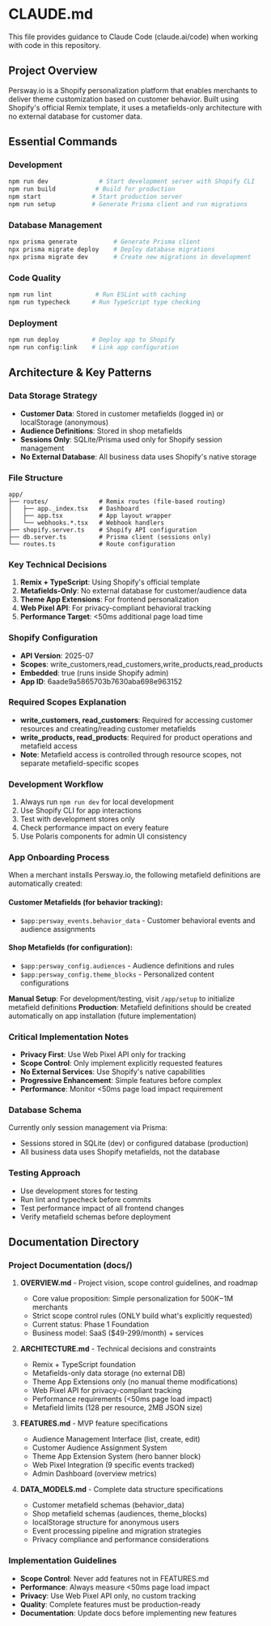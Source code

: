 # CLAUDE.md

This file provides guidance to Claude Code (claude.ai/code) when working with code in this repository.

## Project Overview

Persway.io is a Shopify personalization platform that enables merchants to deliver theme customization based on customer behavior. Built using Shopify's official Remix template, it uses a metafields-only architecture with no external database for customer data.

## Essential Commands

### Development
```bash
npm run dev              # Start development server with Shopify CLI
npm run build           # Build for production
npm start              # Start production server
npm run setup          # Generate Prisma client and run migrations
```

### Database Management
```bash
npx prisma generate          # Generate Prisma client
npx prisma migrate deploy    # Deploy database migrations
npx prisma migrate dev       # Create new migrations in development
```

### Code Quality
```bash
npm run lint            # Run ESLint with caching
npm run typecheck      # Run TypeScript type checking
```

### Deployment
```bash
npm run deploy         # Deploy app to Shopify
npm run config:link    # Link app configuration
```

## Architecture & Key Patterns

### Data Storage Strategy
- **Customer Data**: Stored in customer metafields (logged in) or localStorage (anonymous)
- **Audience Definitions**: Stored in shop metafields
- **Sessions Only**: SQLite/Prisma used only for Shopify session management
- **No External Database**: All business data uses Shopify's native storage

### File Structure
```
app/
├── routes/              # Remix routes (file-based routing)
│   ├── app._index.tsx   # Dashboard
│   ├── app.tsx          # App layout wrapper
│   └── webhooks.*.tsx   # Webhook handlers
├── shopify.server.ts    # Shopify API configuration
├── db.server.ts         # Prisma client (sessions only)
└── routes.ts            # Route configuration
```

### Key Technical Decisions
1. **Remix + TypeScript**: Using Shopify's official template
2. **Metafields-Only**: No external database for customer/audience data
3. **Theme App Extensions**: For frontend personalization
4. **Web Pixel API**: For privacy-compliant behavioral tracking
5. **Performance Target**: <50ms additional page load time

### Shopify Configuration
- **API Version**: 2025-07
- **Scopes**: write_customers,read_customers,write_products,read_products
- **Embedded**: true (runs inside Shopify admin)
- **App ID**: 6aade9a5865703b7630aba698e963152

### Required Scopes Explanation
- **write_customers, read_customers**: Required for accessing customer resources and creating/reading customer metafields
- **write_products, read_products**: Required for product operations and metafield access
- **Note**: Metafield access is controlled through resource scopes, not separate metafield-specific scopes

### Development Workflow
1. Always run `npm run dev` for local development
2. Use Shopify CLI for app interactions
3. Test with development stores only
4. Check performance impact on every feature
5. Use Polaris components for admin UI consistency

### App Onboarding Process
When a merchant installs Persway.io, the following metafield definitions are automatically created:

#### Customer Metafields (for behavior tracking):
- `$app:persway_events.behavior_data` - Customer behavioral events and audience assignments

#### Shop Metafields (for configuration):
- `$app:persway_config.audiences` - Audience definitions and rules
- `$app:persway_config.theme_blocks` - Personalized content configurations

**Manual Setup**: For development/testing, visit `/app/setup` to initialize metafield definitions
**Production**: Metafield definitions should be created automatically on app installation (future implementation)

### Critical Implementation Notes
- **Privacy First**: Use Web Pixel API only for tracking
- **Scope Control**: Only implement explicitly requested features
- **No External Services**: Use Shopify's native capabilities
- **Progressive Enhancement**: Simple features before complex
- **Performance**: Monitor <50ms page load impact requirement

### Database Schema
Currently only session management via Prisma:
- Sessions stored in SQLite (dev) or configured database (production)
- All business data uses Shopify metafields, not the database

### Testing Approach
- Use development stores for testing
- Run lint and typecheck before commits
- Test performance impact of all frontend changes
- Verify metafield schemas before deployment

## Documentation Directory

### Project Documentation (docs/)
1. **OVERVIEW.md** - Project vision, scope control guidelines, and roadmap
   - Core value proposition: Simple personalization for $500K-$1M merchants
   - Strict scope control rules (ONLY build what's explicitly requested)
   - Current status: Phase 1 Foundation
   - Business model: SaaS ($49-299/month) + services

2. **ARCHITECTURE.md** - Technical decisions and constraints
   - Remix + TypeScript foundation
   - Metafields-only data storage (no external DB)
   - Theme App Extensions only (no manual theme modifications)
   - Web Pixel API for privacy-compliant tracking
   - Performance requirements (<50ms page load impact)
   - Metafield limits (128 per resource, 2MB JSON size)

3. **FEATURES.md** - MVP feature specifications
   - Audience Management Interface (list, create, edit)
   - Customer Audience Assignment System
   - Theme App Extension System (hero banner block)
   - Web Pixel Integration (9 specific events tracked)
   - Admin Dashboard (overview metrics)

4. **DATA_MODELS.md** - Complete data structure specifications
   - Customer metafield schemas (behavior_data)
   - Shop metafield schemas (audiences, theme_blocks)
   - localStorage structure for anonymous users
   - Event processing pipeline and migration strategies
   - Privacy compliance and performance considerations

### Implementation Guidelines
- **Scope Control**: Never add features not in FEATURES.md
- **Performance**: Always measure <50ms page load impact
- **Privacy**: Use Web Pixel API only, no custom tracking
- **Quality**: Complete features must be production-ready
- **Documentation**: Update docs before implementing new features
